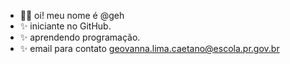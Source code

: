 - 🧚‍♀️ oi! meu nome é @geh
- ✨ iniciante no GitHub.
- ✨ aprendendo programação.
- ✨ email para contato geovanna.lima.caetano@escola.pr.gov.br
<!---
fairytae/fairytae is a ✨ special ✨ repository because its `README.md` (this file) appears on your GitHub profile.
You can click the Preview link to take a look at your changes.
--->
